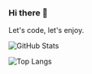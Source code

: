 ### Hi there 👋

Let's code, let's enjoy.

![GitHub Stats](https://github-readme-stats.vercel.app/api?username=JNBarrachina&show_icons=true&theme=radical)

![Top Langs](https://github-readme-stats.vercel.app/api/top-langs/?username=JNBarrachina&layout=compact)



<!--
**JNBarrachina/JNBarrachina** is a ✨ _special_ ✨ repository because its `README.md` (this file) appears on your GitHub profile.

Here are some ideas to get you started:

- 🔭 I’m currently working on ...
- 🌱 I’m currently learning ...
- 👯 I’m looking to collaborate on ...
- 🤔 I’m looking for help with ...
- 💬 Ask me about ...
- 📫 How to reach me: ...
- 😄 Pronouns: ...
- ⚡ Fun fact: ...
-->
